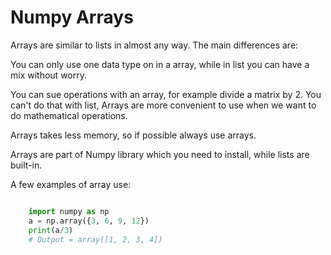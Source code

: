 # Numpy Arrays

Arrays are similar to lists in almost any way. The main differences are:

You can only use one data type on in a array, while in list you can have a mix without worry.

You can sue operations with an array, for example divide a matrix by 2. You can't do that with list, Arrays are more convenient to use when we want to do mathematical operations.

Arrays takes less memory, so if possible always use arrays.

Arrays are part of Numpy library which you need to install, while lists are built-in.

A few examples of array use:

```py

    import numpy as np
    a = np.array({3, 6, 9, 12})
    print(a/3)
    # Output = array([1, 2, 3, 4])

```